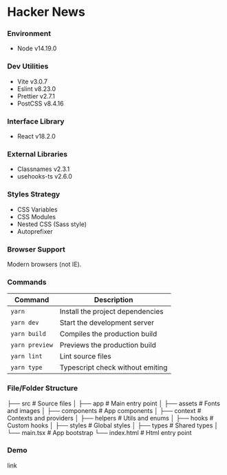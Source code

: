 # Hacker News

### Environment

- Node v14.19.0

### Dev Utilities

- Vite v3.0.7
- Eslint v8.23.0
- Prettier v2.7.1
- PostCSS v8.4.16

### Interface Library

- React v18.2.0

### External Libraries

- Classnames v2.3.1
- usehooks-ts v2.6.0

### Styles Strategy

- CSS Variables
- CSS Modules
- Nested CSS (Sass style)
- Autoprefixer

### Browser Support

Modern browsers (not IE).

### Commands

| Command        | Description                      |
| -------------- | -------------------------------- |
| `yarn`         | Install the project dependencies |
| `yarn dev`     | Start the development server     |
| `yarn build`   | Compiles the production build    |
| `yarn preview` | Previews the production build    |
| `yarn lint`    | Lint source files                |
| `yarn type`    | Typescript check without emiting |

### File/Folder Structure

├── src                    # Source files
│   ├── app                # Main entry point
│   ├── assets             # Fonts and images
│   ├── components         # App components
│   ├── context            # Contexts and providers
│   ├── helpers            # Utils and enums
│   ├── hooks              # Custom hooks
│   ├── styles             # Global styles
│   ├── types              # Shared types
│   └── main.tsx           # App bootstrap
└── index.html             # Html entry point

### Demo

link
